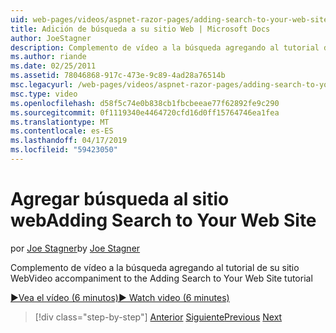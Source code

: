 ```yaml
---
uid: web-pages/videos/aspnet-razor-pages/adding-search-to-your-web-site
title: Adición de búsqueda a su sitio Web | Microsoft Docs
author: JoeStagner
description: Complemento de vídeo a la búsqueda agregando al tutorial de su sitio Web
ms.author: riande
ms.date: 02/25/2011
ms.assetid: 78046868-917c-473e-9c89-4ad28a76514b
msc.legacyurl: /web-pages/videos/aspnet-razor-pages/adding-search-to-your-web-site
msc.type: video
ms.openlocfilehash: d58f5c74e0b838cb1fbcbeeae77f62892fe9c290
ms.sourcegitcommit: 0f1119340e4464720cfd16d0ff15764746ea1fea
ms.translationtype: MT
ms.contentlocale: es-ES
ms.lasthandoff: 04/17/2019
ms.locfileid: "59423050"
---
```

# <a name="adding-search-to-your-web-site"></a><span data-ttu-id="d9c4b-103">Agregar búsqueda al sitio web</span><span class="sxs-lookup"><span data-stu-id="d9c4b-103">Adding Search to Your Web Site</span></span>

<span data-ttu-id="d9c4b-104">por [Joe Stagner](https://github.com/JoeStagner)</span><span class="sxs-lookup"><span data-stu-id="d9c4b-104">by [Joe Stagner](https://github.com/JoeStagner)</span></span>

<span data-ttu-id="d9c4b-105">Complemento de vídeo a la búsqueda agregando al tutorial de su sitio Web</span><span class="sxs-lookup"><span data-stu-id="d9c4b-105">Video accompaniment to the Adding Search to Your Web Site tutorial</span></span>

[<span data-ttu-id="d9c4b-106">&#9654;Vea el vídeo (6 minutos)</span><span class="sxs-lookup"><span data-stu-id="d9c4b-106">&#9654; Watch video (6 minutes)</span></span>](https://channel9.msdn.com/Blogs/ASP-NET-Site-Videos/adding-search-to-your-web-site)

> [!div class="step-by-step"]
> <span data-ttu-id="d9c4b-107">[Anterior](adding-email-to-your-web-site.md)
> [Siguiente](adding-social-networking-to-your-website.md)</span><span class="sxs-lookup"><span data-stu-id="d9c4b-107">[Previous](adding-email-to-your-web-site.md)
[Next](adding-social-networking-to-your-website.md)</span></span>
